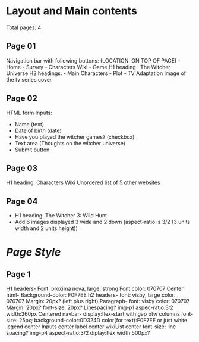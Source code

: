 # **Layout and Main contents**
Total pages: 4
## **Page 01**
Navigation bar with following buttons: (LOCATION: ON TOP OF PAGE)
    - Home
    - Survey
    - Characters Wiki
    - Game
H1 heading : The Witcher Universe
H2 headings:
    - Main Characters
    - Plot
    - TV Adaptation
Image of the tv series cover

## **Page 02**
HTML form
Inputs:
- Name (text)
- Date of birth (date)
- Have you played the witcher games? (checkbox)
- Text area (Thoughts on the witcher universe)
- Submit button
## **Page 03**
H1 heading: Characters Wiki
Unordered list of 5 other websites

## **Page 04**
- H1 heading: The Witcher 3: Wild Hunt
- Add 6 images displayed 3 wide and 2 down (aspect-ratio is 3/2 (3 units width and 2 units height))

# *Page Style*
## Page 1
H1 headers-
    Font: proxima nova, large, strong
    Font color: 070707
    Center
html-
    Background-color: F0F7EE
h2 headers-
    font: visby, large
    color:  070707
    Margin: 20px? (left plus right)
Paragraph-
    font: visby
    color:  070707
    Margin: 20px?
    font-size: 20px?
    Linespacing?
img-p1
    aspec-ratio:3:2
    width:360px
    Centered
navbar-
    display:flex-start with gap btw columns
    font-size: 25px;
    background-color:0D324D
    color(for text):F0F7EE or just white
legend
    center
Inputs
    center
label
    center
wikiList
    center
    font-size:
    line spacing?
img-p4
    aspect-ratio:3/2
    diplay:flex
    width:500px?
